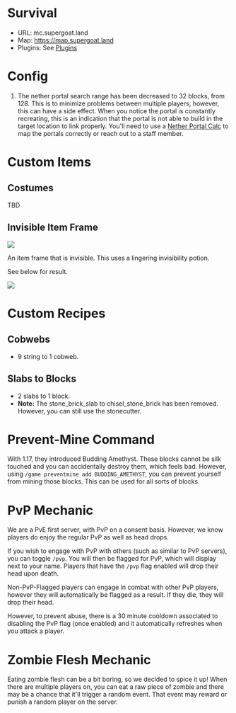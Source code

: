 # Survival

- URL: mc.supergoat.land
- Map: https://map.supergoat.land
- Plugins: See [Plugins](/plugins.md)

# Config

1. The nether portal search range has been decreased to 32 blocks, from 128. This is to minimize problems between
   multiple players, however, this can have a side effect. When you notice the portal is constantly recreating, this is
   an indication that the portal is not able to build in the target location to link properly. You'll need to use a
   [Nether Portal Calc](https://maximumfx.nl/portal/en/) to map the portals correctly or reach out to a staff member.

# Custom Items

## Costumes

TBD

## Invisible Item Frame

<img src="/assets/items/invisible-item-frame-recipe.png" />

An item frame that is invisible. This uses a lingering invisibility potion.

See below for result.

<img src="/assets/items/invisible-item-frame-result.png" />

# Custom Recipes

## Cobwebs

- 9 string to 1 cobweb.

## Slabs to Blocks

- 2 slabs to 1 block.
- **Note:** The stone_brick_slab to chisel_stone_brick has been removed. However, you can still use the stonecutter.

# Prevent-Mine Command

With 1.17, they introduced Budding Amethyst. These blocks cannot be silk touched and you can accidentally destroy them,
which feels bad. However, using `/game preventmine add BUDDING_AMETHYST`, you can prevent yourself from mining those blocks. This can be used for all sorts of blocks.

# PvP Mechanic

We are a PvE first server, with PvP on a consent basis. However, we know players do enjoy the regular PvP as well as
head drops.

If you wish to engage with PvP with others (such as similar to PvP servers), you can toggle `/pvp`. You will then be
flagged for PvP, which will display next to your name. Players that have the `/pvp` flag enabled will drop their head
upon death.

Non-PvP-Flagged players can engage in combat with other PvP players, however they will automatically be flagged as a
result. If they die, they will drop their head.

However, to prevent abuse, there is a 30 minute cooldown associated to disabling the PvP flag (once enabled) and it
automatically refreshes when you attack a player.

# Zombie Flesh Mechanic

Eating zombie flesh can be a bit boring, so we decided to spice it up! When there are multiple players on, you can eat a
raw piece of zombie and there may be a chance that it'll trigger a random event. That event may reward or punish a
random player on the server.
